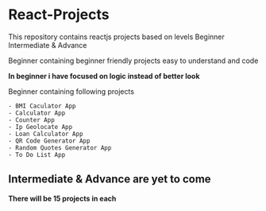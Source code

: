 # React-Projects

This repository contains reactjs projects based on levels Beginner Intermediate & Advance

Beginner containing beginner friendly projects easy to understand and code

**In beginner i have focused on logic instead of better look**

Beginner containing following projects

    - BMI Caculator App
    - Calculator App
    - Counter App
    - Ip Geolocate App
    - Loan Calculator App
    - QR Code Generator App
    - Random Quotes Generator App
    - To Do List App

## Intermediate & Advance are yet to come

**There will be 15 projects in each**